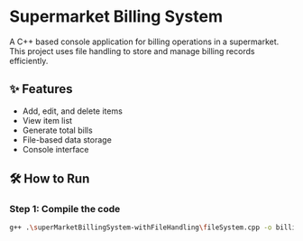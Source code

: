 # Supermarket Billing System

A C++ based console application for billing operations in a supermarket. This project uses file handling to store and manage billing records efficiently.

## ✨ Features
- Add, edit, and delete items
- View item list
- Generate total bills
- File-based data storage
- Console interface

## 🛠 How to Run

### Step 1: Compile the code
```bash
g++ .\superMarketBillingSystem-withFileHandling\fileSystem.cpp -o billing.exe
